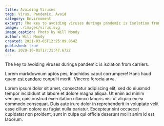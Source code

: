 ```yaml
---
title: Avoiding Viruses
tags: Virus, Pandemic, Avoid
category: Envirnoment
excerpt: The key to avoiding viruses duringa pandemic is isolation from carriers.
image: ./images/virus.svg
image_caption: Photo by Will Moody
author: Will Moody
created: 2021-03-05T12:25:09.064Z
published: true
date: 2020-10-01T17:31:47.672Z
---
```


The key to avoiding viruses duringa pandemic is isolation from carriers.

Lorem markdownum aptos pes, Inachidos caput corrumpere! Hanc haud quam [est
candore](http://quisquis-in.io/ramossuperum) conpulit meriti. Vincere ferocia
arva.

Lorem ipsum dolor sit amet, consectetur adipiscing elit, sed do eiusmod tempor incididunt ut labore et dolore magna aliqua. Ut enim ad minim veniam, quis nostrud exercitation ullamco laboris nisi ut aliquip ex ea commodo consequat. Duis aute irure dolor in reprehenderit in voluptate velit esse cillum dolore eu fugiat nulla pariatur. Excepteur sint occaecat cupidatat non proident, sunt in culpa qui officia deserunt mollit anim id est laborum.
